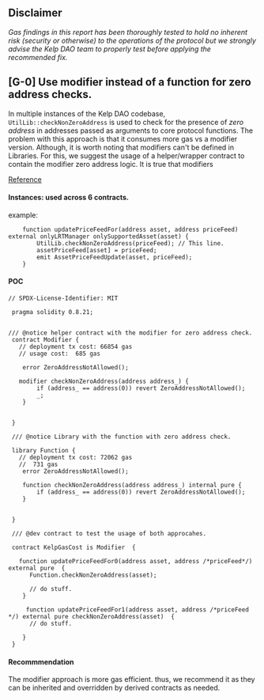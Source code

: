 ## Disclaimer 
*Gas findings in this report has been thoroughly tested to hold no inherent risk (security or otherwise) to the operations of the protocol but we strongly advise the Kelp DAO team to properly test before applying the recommended fix.*

## [G-0] Use modifier instead of a function for zero address checks. 
In multiple instances of the Kelp DAO codebase, `UtilLib::checkNonZeroAddress` is used to check for the presence of _zero address_ in addresses passed as arguments to core protocol functions. The problem with this approach is that it consumes more gas vs a modifier version. Although, it is worth noting that modifiers can't be defined in Libraries. For this, we suggest the usage of a helper/wrapper contract to contain the modifier zero address logic. It is true that modifiers 

[Reference](https://github.com/code-423n4/2022-01-elasticswap-findings/issues/77)

#### Instances:  used across 6 contracts. 
example: 
```
    function updatePriceFeedFor(address asset, address priceFeed) external onlyLRTManager onlySupportedAsset(asset) {
        UtilLib.checkNonZeroAddress(priceFeed); // This line. 
        assetPriceFeed[asset] = priceFeed;
        emit AssetPriceFeedUpdate(asset, priceFeed);
    }
```

#### POC

```
// SPDX-License-Identifier: MIT
 
 pragma solidity 0.8.21; 


/// @notice helper contract with the modifier for zero address check.
 contract Modifier {
   // deployment tx cost: 66854 gas
   // usage cost:  685 gas 

    error ZeroAddressNotAllowed();

   modifier checkNonZeroAddress(address address_) {
        if (address_ == address(0)) revert ZeroAddressNotAllowed();
        _;
    }

    
 }

 /// @notice Library with the function with zero address check. 

 library Function {
   // deployment tx cost: 72062 gas
   //  731 gas 
    error ZeroAddressNotAllowed();

    function checkNonZeroAddress(address address_) internal pure {
        if (address_ == address(0)) revert ZeroAddressNotAllowed();
    }

     
 }

 /// @dev contract to test the usage of both approcahes. 

 contract KelpGasCost is Modifier  {

   function updatePriceFeedFor0(address asset, address /*priceFeed*/) external pure  {
      Function.checkNonZeroAddress(asset);
      
      // do stuff. 
    }

     function updatePriceFeedFor1(address asset, address /*priceFeed */) external pure checkNonZeroAddress(asset)  {
      // do stuff. 
      
    }
 }
 ```


#### Recommmendation
The modifier approach is more gas efficient. thus, we recommend it as they can be inherited and overridden by derived contracts as needed. 

